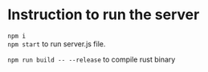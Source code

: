 # Instruction to run the server

`npm i`<br>
`npm start` to run server.js file.

`npm run build -- --release` to compile rust binary


